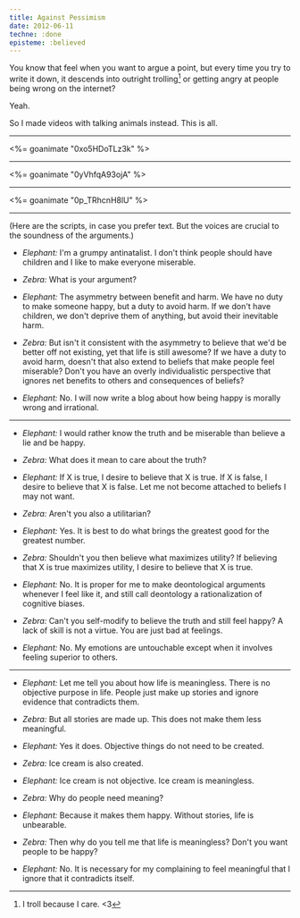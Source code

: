 ```yaml
---
title: Against Pessimism
date: 2012-06-11
techne: :done
episteme: :believed
---
```


You know that feel when you want to argue a point, but every time you try to write it down, it descends into outright trolling[^troll] or getting angry at people being wrong on the internet?

Yeah.

So I made videos with talking animals instead. This is all.

[^troll]: I troll because I care. <3

---

<%= goanimate "0xo5HDoTLz3k" %>

---

<%= goanimate "0yVhfqA93ojA" %>

---

<%= goanimate "0p_TRhcnH8lU" %>

---

(Here are the scripts, in case you prefer text. But the voices are crucial to the soundness of the arguments.)

- *Elephant:* I'm a grumpy antinatalist. I don't think people should have children and I like to make everyone miserable.

- *Zebra:* What is your argument?

- *Elephant:* The asymmetry between benefit and harm. We have no duty to make someone happy, but a duty to avoid harm. If we don't have children, we don't deprive them of anything, but avoid their inevitable harm.

- *Zebra:* But isn't it consistent with the asymmetry to believe that we'd be better off not existing, yet that life is still awesome? If we have a duty to avoid harm, doesn't that also extend to beliefs that make people feel miserable? Don't you have an overly individualistic perspective that ignores net benefits to others and consequences of beliefs?

- *Elephant:* No. I will now write a blog about how being happy is morally wrong and irrational.

---

- *Elephant:* I would rather know the truth and be miserable than believe a lie and be happy.

- *Zebra:* What does it mean to care about the truth?

- *Elephant:* If X is true, I desire to believe that X is true. If X is false, I desire to believe that X is false. Let me not become attached to beliefs I may not want.

- *Zebra:* Aren't you also a utilitarian?

- *Elephant:* Yes. It is best to do what brings the greatest good for the greatest number.

- *Zebra:* Shouldn't you then believe what maximizes utility? If believing that X is true maximizes utility, I desire to believe that X is true.

- *Elephant:* No. It is proper for me to make deontological arguments whenever I feel like it, and still call deontology a rationalization of cognitive biases.

- *Zebra:* Can't you self-modify to believe the truth and still feel happy? A lack of skill is not a virtue. You are just bad at feelings.

- *Elephant:* No. My emotions are untouchable except when it involves feeling superior to others.

---

- *Elephant:* Let me tell you about how life is meaningless. There is no objective purpose in life. People just make up stories and ignore evidence that contradicts them.

- *Zebra:* But all stories are made up. This does not make them less meaningful.

- *Elephant:* Yes it does. Objective things do not need to be created.

- *Zebra:* Ice cream is also created.

- *Elephant:* Ice cream is not objective. Ice cream is meaningless.

- *Zebra:* Why do people need meaning?

- *Elephant:* Because it makes them happy. Without stories, life is unbearable.

- *Zebra:* Then why do you tell me that life is meaningless? Don't you want people to be happy?

- *Elephant:* No. It is necessary for my complaining to feel meaningful that I ignore that it contradicts itself.
